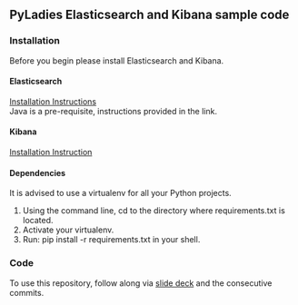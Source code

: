 ## PyLadies Elasticsearch and Kibana sample code

### Installation
Before you begin please install Elasticsearch and Kibana.

#### Elasticsearch
[Installation Instructions][1]  
Java is a pre-requisite, instructions provided in the link.

#### Kibana
[Installation Instruction][2]

#### Dependencies
It is advised to use a virtualenv for all your Python projects.
1. Using the command line, cd to the directory where requirements.txt is located.
2. Activate your virtualenv.
3. Run: pip install -r requirements.txt in your shell.

### Code
To use this repository, follow along via [slide deck][3] and the consecutive commits.

[1]: https://www.elastic.co/guide/en/elasticsearch/reference/current/_installation.html
[2]: https://www.elastic.co/downloads/kibana
[3]: http://pyladi.es/ES-kibana
